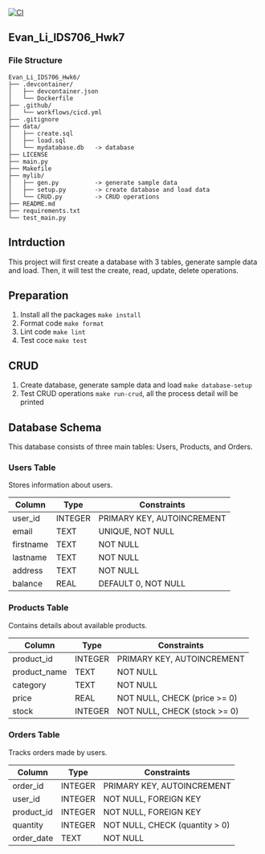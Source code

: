 [![CI](https://github.com/bionicotaku/Evan_Li_IDS706_Hwk7/actions/workflows/cicd.yml/badge.svg)](https://github.com/bionicotaku/Evan_Li_IDS706_Hwk7/actions/workflows/cicd.yml)

## Evan_Li_IDS706_Hwk7

### File Structure

```
Evan_Li_IDS706_Hwk6/
├── .devcontainer/
│   ├── devcontainer.json
│   └── Dockerfile
├── .github/
│   └── workflows/cicd.yml
├── .gitignore
├── data/
│   ├── create.sql
│   ├── load.sql
│   └── mydatabase.db   -> database
├── LICENSE
├── main.py
├── Makefile
├── mylib/
│   ├── gen.py          -> generate sample data
│   ├── setup.py        -> create database and load data
│   └── CRUD.py         -> CRUD operations
├── README.md
├── requirements.txt
└── test_main.py
```

## Intrduction

This project will first create a database with 3 tables, generate sample data and load. Then, it will test the create, read, update, delete operations.

## Preparation
1. Install all the packages `make install`
2. Format code `make format`
3. Lint code `make lint`
4. Test coce `make test`

## CRUD
1. Create database, generate sample data and load  `make database-setup`
2. Test CRUD operations `make run-crud`, all the process detail will be printed

## Database Schema

This database consists of three main tables: Users, Products, and Orders.

### Users Table

Stores information about users.

| Column    | Type    | Constraints                |
|-----------|---------|----------------------------|
| user_id   | INTEGER | PRIMARY KEY, AUTOINCREMENT |
| email     | TEXT    | UNIQUE, NOT NULL           |
| firstname | TEXT    | NOT NULL                   |
| lastname  | TEXT    | NOT NULL                   |
| address   | TEXT    | NOT NULL                   |
| balance   | REAL    | DEFAULT 0, NOT NULL        |

### Products Table

Contains details about available products.

| Column       | Type    | Constraints                |
|--------------|---------|----------------------------|
| product_id   | INTEGER | PRIMARY KEY, AUTOINCREMENT |
| product_name | TEXT    | NOT NULL                   |
| category     | TEXT    | NOT NULL                   |
| price        | REAL    | NOT NULL, CHECK (price >= 0) |
| stock        | INTEGER | NOT NULL, CHECK (stock >= 0) |

### Orders Table

Tracks orders made by users.

| Column     | Type    | Constraints                |
|------------|---------|----------------------------|
| order_id   | INTEGER | PRIMARY KEY, AUTOINCREMENT |
| user_id    | INTEGER | NOT NULL, FOREIGN KEY      |
| product_id | INTEGER | NOT NULL, FOREIGN KEY      |
| quantity   | INTEGER | NOT NULL, CHECK (quantity > 0) |
| order_date | TEXT    | NOT NULL                   |
